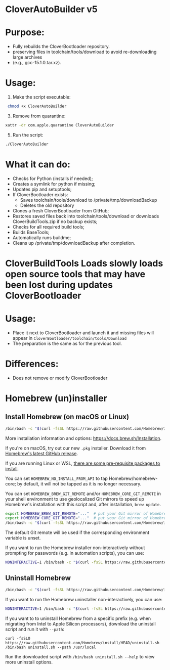 # CloverAutoBuilder v5

# Purpose:
- Fully rebuilds the CloverBootloader repository.
- preserving files in toolchain/tools/download to avoid re-downloading large archives
- (e.g., gcc-15.1.0.tar.xz).

# Usage:
  1. Make the script executable:
```bash
 chmod +x CloverAutoBuilder
```
  3. Remove from quarantine:
```bash
xattr -dr com.apple.quarantine CloverAutoBuilder
```
  5. Run the script:
```bash
./CloverAutoBuilder
```

# What it can do:
  - Checks for Python (installs if needed);
  - Creates a symlink for python if missing;
  - Updates pip and setuptools;
  - If CloverBootloader exists:
       * Saves toolchain/tools/download to /private/tmp/downloadBackup
       * Deletes the old repository
  - Clones a fresh CloverBootloader from GitHub;
  - Restores saved files back into toolchain/tools/download or downloads CloverBuildTools.zip if no backup exists;
  - Checks for all required build tools;
  - Builds BaseTools;
  - Automatically runs buildme;
  - Cleans up /private/tmp/downloadBackup after completion.

# CloverBuildTools Loads slowly loads open source tools that may have been lost during updates CloverBootloader

# Usage:
- Place it next to CloverBootloader and launch it and missing files will appear in `CloverBootloader/toolchain/tools/Download`
- The preparation is the same as for the previous tool.

# Differences:
- Does not remove or modify CloverBootloader
  
# Homebrew (un)installer

## Install Homebrew (on macOS or Linux)

```bash
/bin/bash -c "$(curl -fsSL https://raw.githubusercontent.com/Homebrew/install/HEAD/install.sh)"
```

More installation information and options: <https://docs.brew.sh/Installation>.

If you're on macOS, try out our new `.pkg` installer. Download it from [Homebrew's latest GitHub release](https://github.com/Homebrew/brew/releases/latest).

If you are running Linux or WSL, [there are some pre-requisite packages to install](https://docs.brew.sh/Homebrew-on-Linux#requirements).

You can set `HOMEBREW_NO_INSTALL_FROM_API` to tap Homebrew/homebrew-core; by default, it will not be tapped as it is no longer necessary.

You can set `HOMEBREW_BREW_GIT_REMOTE` and/or `HOMEBREW_CORE_GIT_REMOTE` in your shell environment to use geolocalized Git mirrors to speed up Homebrew's installation with this script and, after installation, `brew update`.

```bash
export HOMEBREW_BREW_GIT_REMOTE="..."  # put your Git mirror of Homebrew/brew here
export HOMEBREW_CORE_GIT_REMOTE="..."  # put your Git mirror of Homebrew/homebrew-core here
/bin/bash -c "$(curl -fsSL https://raw.githubusercontent.com/Homebrew/install/HEAD/install.sh)"
```

The default Git remote will be used if the corresponding environment variable is unset.

If you want to run the Homebrew installer non-interactively without prompting for passwords (e.g. in automation scripts), you can use:

```bash
NONINTERACTIVE=1 /bin/bash -c "$(curl -fsSL https://raw.githubusercontent.com/Homebrew/install/HEAD/install.sh)"
```

## Uninstall Homebrew

```bash
/bin/bash -c "$(curl -fsSL https://raw.githubusercontent.com/Homebrew/install/HEAD/uninstall.sh)"
```

If you want to run the Homebrew uninstaller non-interactively, you can use:

```bash
NONINTERACTIVE=1 /bin/bash -c "$(curl -fsSL https://raw.githubusercontent.com/Homebrew/install/HEAD/uninstall.sh)"
```

If you want to to uninstall Homebrew from a specific prefix (e.g. when migrating from Intel to Apple Silicon processors), download the uninstall script and run it with `--path`:

```
curl -fsSLO https://raw.githubusercontent.com/Homebrew/install/HEAD/uninstall.sh
/bin/bash uninstall.sh --path /usr/local
```

Run the downloaded script with `/bin/bash uninstall.sh --help` to view more uninstall options.
